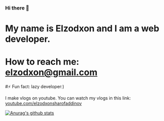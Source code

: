 ### Hi there 👋

# My name is Elzodxon and I am a web developer. 
# How to reach me: elzodxon@gmail.com


#⚡ Fun fact: lazy developer:)

I make vlogs on youtube. You can watch my vlogs in this link:  [youtube.com/elzodxonsharofaddinov](youtube.com/elzodxonsharofaddinov)

<!--
**elzodxon/elzodxon** is a ✨ _special_ ✨ repository because its `README.md` (this file) appears on your GitHub profile.

Here are some ideas to get you started:

- 🔭 I’m currently working on ...
- 🌱 I’m currently learning ...
- 👯 I’m looking to collaborate on ...
- 🤔 I’m looking for help with ...
- 💬 Ask me about ...
- 📫 How to reach me: ...
- 😄 Pronouns: ...
- ⚡ Fun fact: ...
-->

[![Anurag's github stats](https://github-readme-stats.vercel.app/api?username=elzodxon)](https://github.com/elzodxon/github-readme-stats)
